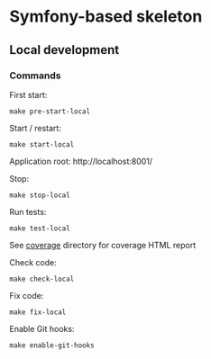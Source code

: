 # Symfony-based skeleton

## Local development

### Commands

First start:
```shell
make pre-start-local
```

Start / restart:
```shell
make start-local
```
Application root: http://localhost:8001/

Stop:
```shell
make stop-local
```

Run tests:
```shell
make test-local
```
See [coverage](coverage/index.html) directory for coverage HTML report

Check code:
```shell
make check-local
```

Fix code:
```shell
make fix-local
```

Enable Git hooks:
```shell
make enable-git-hooks
```
